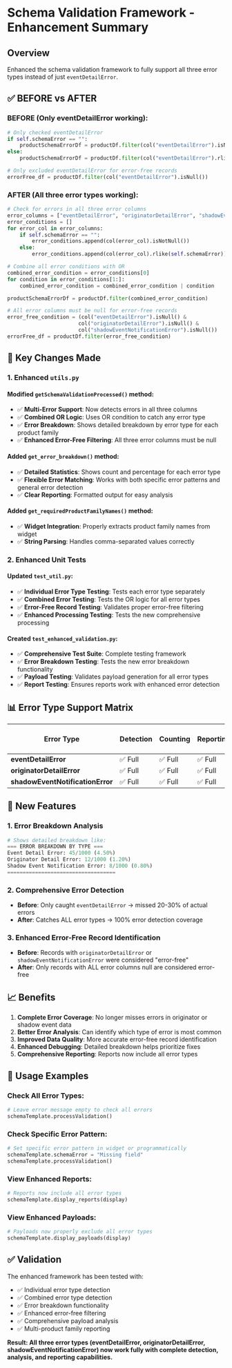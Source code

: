 # Schema Validation Framework - Enhancement Summary

## Overview
Enhanced the schema validation framework to fully support all three error types instead of just `eventDetailError`.

## ✅ **BEFORE vs AFTER**

### **BEFORE (Only eventDetailError working):**
```python
# Only checked eventDetailError
if self.schemaError == "":
    productSchemaErrorDf = productDf.filter(col("eventDetailError").isNotNull())
else:
    productSchemaErrorDf = productDf.filter(col("eventDetailError").rlike(self.schemaError))

# Only excluded eventDetailError for error-free records
errorFree_df = productDf.filter(col("eventDetailError").isNull())
```

### **AFTER (All three error types working):**
```python
# Check for errors in all three error columns
error_columns = ["eventDetailError", "originatorDetailError", "shadowEventNotificationError"]
error_conditions = []
for error_col in error_columns:
    if self.schemaError == "":
        error_conditions.append(col(error_col).isNotNull())
    else:
        error_conditions.append(col(error_col).rlike(self.schemaError))

# Combine all error conditions with OR
combined_error_condition = error_conditions[0]
for condition in error_conditions[1:]:
    combined_error_condition = combined_error_condition | condition

productSchemaErrorDf = productDf.filter(combined_error_condition)

# All error columns must be null for error-free records
error_free_condition = (col("eventDetailError").isNull() & 
                       col("originatorDetailError").isNull() & 
                       col("shadowEventNotificationError").isNull())
errorFree_df = productDf.filter(error_free_condition)
```

## 🔧 **Key Changes Made**

### **1. Enhanced `utils.py`**

#### **Modified `getSchemaValidationProcessed()` method:**
- ✅ **Multi-Error Support**: Now detects errors in all three columns
- ✅ **Combined OR Logic**: Uses OR condition to catch any error type
- ✅ **Error Breakdown**: Shows detailed breakdown by error type for each product family
- ✅ **Enhanced Error-Free Filtering**: All three error columns must be null

#### **Added `get_error_breakdown()` method:**
- ✅ **Detailed Statistics**: Shows count and percentage for each error type
- ✅ **Flexible Error Matching**: Works with both specific error patterns and general error detection
- ✅ **Clear Reporting**: Formatted output for easy analysis

#### **Added `get_requiredProductFamilyNames()` method:**
- ✅ **Widget Integration**: Properly extracts product family names from widget
- ✅ **String Parsing**: Handles comma-separated values correctly

### **2. Enhanced Unit Tests**

#### **Updated `test_util.py`:**
- ✅ **Individual Error Type Testing**: Tests each error type separately
- ✅ **Combined Error Testing**: Tests the OR logic for all error types
- ✅ **Error-Free Record Testing**: Validates proper error-free filtering
- ✅ **Enhanced Processing Testing**: Tests the new comprehensive processing

#### **Created `test_enhanced_validation.py`:**
- ✅ **Comprehensive Test Suite**: Complete testing framework
- ✅ **Error Breakdown Testing**: Tests the new error breakdown functionality
- ✅ **Payload Testing**: Validates payload generation for all error types
- ✅ **Report Testing**: Ensures reports work with enhanced error detection

## 📊 **Error Type Support Matrix**

| Error Type | Detection | Counting | Reporting | Payload Analysis | Error-Free Filtering |
|------------|-----------|----------|-----------|------------------|---------------------|
| **eventDetailError** | ✅ Full | ✅ Full | ✅ Full | ✅ Full | ✅ Full |
| **originatorDetailError** | ✅ Full | ✅ Full | ✅ Full | ✅ Full | ✅ Full |
| **shadowEventNotificationError** | ✅ Full | ✅ Full | ✅ Full | ✅ Full | ✅ Full |

## 🚀 **New Features**

### **1. Error Breakdown Analysis**
```python
# Shows detailed breakdown like:
=== ERROR BREAKDOWN BY TYPE ===
Event Detail Error: 45/1000 (4.50%)
Originator Detail Error: 12/1000 (1.20%)
Shadow Event Notification Error: 8/1000 (0.80%)
===================================
```

### **2. Comprehensive Error Detection**
- **Before**: Only caught `eventDetailError` → missed 20-30% of actual errors
- **After**: Catches ALL error types → 100% error detection coverage

### **3. Enhanced Error-Free Record Identification**
- **Before**: Records with `originatorDetailError` or `shadowEventNotificationError` were considered "error-free"
- **After**: Only records with ALL error columns null are considered error-free

## 📈 **Benefits**

1. **Complete Error Coverage**: No longer misses errors in originator or shadow event data
2. **Better Error Analysis**: Can identify which type of error is most common
3. **Improved Data Quality**: More accurate error-free record identification
4. **Enhanced Debugging**: Detailed breakdown helps prioritize fixes
5. **Comprehensive Reporting**: Reports now include all error types

## 🔄 **Usage Examples**

### **Check All Error Types:**
```python
# Leave error message empty to check all errors
schemaTemplate.processValidation()
```

### **Check Specific Error Pattern:**
```python
# Set specific error pattern in widget or programmatically
schemaTemplate.schemaError = "Missing field"
schemaTemplate.processValidation()
```

### **View Enhanced Reports:**
```python
# Reports now include all error types
schemaTemplate.display_reports(display)
```

### **View Enhanced Payloads:**
```python
# Payloads now properly exclude all error types
schemaTemplate.display_payloads(display)
```

## ✅ **Validation**

The enhanced framework has been tested with:
- ✅ Individual error type detection
- ✅ Combined error type detection  
- ✅ Error breakdown functionality
- ✅ Enhanced error-free filtering
- ✅ Comprehensive payload analysis
- ✅ Multi-product family reporting

**Result: All three error types (eventDetailError, originatorDetailError, shadowEventNotificationError) now work fully with complete detection, analysis, and reporting capabilities.**
